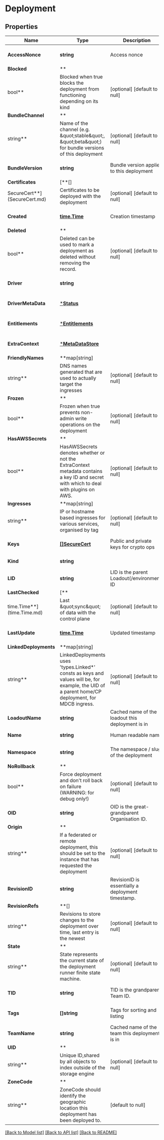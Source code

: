 # Deployment

## Properties

Name | Type | Description | Notes
------------ | ------------- | ------------- | -------------
**AccessNonce** | **string** | Access nonce | [optional] [default to null]
**Blocked** | **
bool** | Blocked when true blocks the deployment from functioning depending on its kind | [optional] [default to null]
**BundleChannel** | **
string** | Name of the channel (e.g. \&quot;stable\&quot;, \&quot;beta\&quot;) for bundle versions of this deployment | [optional] [default to null]
**BundleVersion** | **string** | Bundle version applied to this deployment | [optional] [default to null]
**Certificates** | [**[]
SecureCert**](SecureCert.md) | Certificates to be deployed with the deployment | [optional] [default to null]
**Created** | [**time.Time**](time.Time.md) | Creation timestamp | [optional] [default to null]
**Deleted** | **
bool** | Deleted can be used to mark a deployment as deleted without removing the record. | [optional] [default to null]
**Driver** | **string** |  | [optional] [default to null]
**DriverMetaData** | [***Status**](Status.md) |  | [optional] [default to null]
**Entitlements** | [***Entitlements**](Entitlements.md) |  | [optional] [default to null]
**ExtraContext** | [***MetaDataStore**](MetaDataStore.md) |  | [optional] [default to null]
**FriendlyNames** | **map[string]
string** | DNS names generated that are used to actually target the ingresses | [optional] [default to null]
**Frozen** | **
bool** | Frozen when true prevents non-admin write operations on the deployment | [optional] [default to null]
**HasAWSSecrets** | **
bool** | HasAWSSecrets denotes whether or not the ExtraContext metadata contains a key ID and secret with which to deal with plugins on AWS. | [optional] [default to null]
**Ingresses** | **map[string]
string** | IP or hostname based ingresses for various services, organised by tag | [optional] [default to null]
**Keys** | [**[]SecureCert**](SecureCert.md) | Public and private keys for crypto ops | [optional] [default to null]
**Kind** | **string** |  | [default to null]
**LID** | **string** | LID is the parent Loadout(/environment) ID | [optional] [default to null]
**LastChecked** | [**
time.Time**](time.Time.md) | Last \&quot;sync\&quot; of data with the control plane | [optional] [default to null]
**LastUpdate** | [**time.Time**](time.Time.md) | Updated timestamp | [optional] [default to null]
**LinkedDeployments** | **map[string]
string** | LinkedDeployments uses &#x27;types.Linked*&#x27; consts as keys and values will be, for example, the UID of a parent home/CP deployment, for MDCB ingress. | [optional] [default to null]
**LoadoutName** | **string** | Cached name of the loadout this deployment is in | [optional] [default to null]
**Name** | **string** | Human readable name | [default to null]
**Namespace** | **string** | The namespace / slug of the deployment | [optional] [default to null]
**NoRollback** | **
bool** | Force deployment and don&#x27;t roll back on failure (WARNING: for debug only!) | [optional] [default to null]
**OID** | **string** | OID is the great-grandparent Organisation ID. | [optional] [default to null]
**Origin** | **
string** | If a federated or remote deployment, this should be set to the instance that has requested the deployment | [optional] [default to null]
**RevisionID** | **string** | RevisionID is essentially a deployment timestamp. | [optional] [default to null]
**RevisionRefs** | **[]
string** | Revisions to store changes to the deployment over time, last entry is the newest | [optional] [default to null]
**State** | **
string** | State represents the current state of the deployment runner finite state machine. | [optional] [default to null]
**TID** | **string** | TID is the grandparent Team ID. | [optional] [default to null]
**Tags** | **[]string** | Tags for sorting and listing | [optional] [default to null]
**TeamName** | **string** | Cached name of the team this deployment is in | [optional] [default to null]
**UID** | **
string** | Unique ID,shared by all objects to index outside of the storage engine | [optional] [default to null]
**ZoneCode** | **
string** | ZoneCode should identify the geographic location this deployment has been deployed to. | [default to null]

[[Back to Model list]](../README.md#documentation-for-models) [[Back to API list]](../README.md#documentation-for-api-endpoints) [[Back to README]](../README.md)

